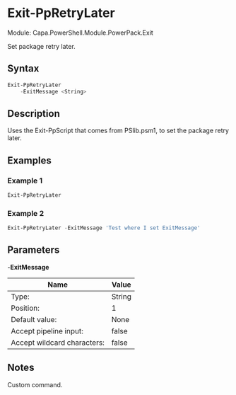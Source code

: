 # Exit-PpRetryLater
Module: Capa.PowerShell.Module.PowerPack.Exit

Set package retry later.

## Syntax

```powershell
Exit-PpRetryLater
	-ExitMessage <String>
```

## Description

Uses the Exit-PpScript that comes from PSlib.psm1, to set the package retry later.

## Examples

### Example 1
```powershell
Exit-PpRetryLater
```
    
### Example 2
```powershell
Exit-PpRetryLater -ExitMessage 'Test where I set ExitMessage'
```
    

## Parameters

-**ExitMessage**


| Name | Value |
| ---- | ---- |
| Type: | String |
| Position: | 1 | 
| Default value: | None | 
| Accept pipeline input: | false | 
| Accept wildcard characters: | false | 


## Notes

Custom command.
